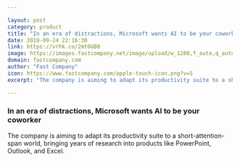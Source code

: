 ```yaml
---

layout: post
category: product
title: "In an era of distractions, Microsoft wants AI to be your coworker"
date: 2019-09-24 22:16:30
link: https://vrhk.co/2mtOGB8
image: https://images.fastcompany.net/image/upload/w_1280,f_auto,q_auto,fl_lossy/wp-cms/uploads/2019/09/p-1-microsoft-may-use-ai-to-divide-workdays-into-and8216microtasksand8217.jpg
domain: fastcompany.com
author: "Fast Company"
icon: https://www.fastcompany.com/apple-touch-icon.png?v=5
excerpt: "The company is aiming to adapt its productivity suite to a short-attention-span world, bringing years of research into products like PowerPoint, Outlook, and Excel."

---
```


### In an era of distractions, Microsoft wants AI to be your coworker

The company is aiming to adapt its productivity suite to a short-attention-span world, bringing years of research into products like PowerPoint, Outlook, and Excel.